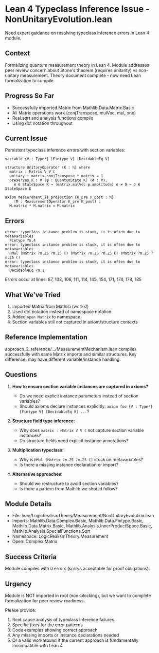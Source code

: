 # Lean 4 Typeclass Inference Issue - NonUnitaryEvolution.lean

Need expert guidance on resolving typeclass inference errors in Lean 4 module.

## Context
Formalizing quantum measurement theory in Lean 4. Module addresses peer review concern about Stone's theorem (requires unitarity) vs non-unitary measurement. Theory document complete - now need Lean formalization to compile.

## Progress So Far
- Successfully imported Matrix from Mathlib.Data.Matrix.Basic
- All Matrix operations work (conjTranspose, mulVec, mul, one)
- Real.sqrt and analysis functions compile
- Using dot notation throughout

## Current Issue
Persistent typeclass inference errors with section variables:

```lean
variable {V : Type*} [Fintype V] [DecidableEq V]

structure UnitaryOperator (K : ℕ) where
  matrix : Matrix V V ℂ
  unitary : matrix.conjTranspose * matrix = 1
  preserves_K : ∀ (ψ : QuantumState K) (σ : V),
    σ ∈ StateSpace K → (matrix.mulVec ψ.amplitude) σ ≠ 0 → σ ∈ StateSpace K

axiom measurement_is_projection {K_pre K_post : ℕ}
    (M : MeasurementOperator K_pre K_post) :
  M.matrix * M.matrix = M.matrix
```

## Errors
```
error: typeclass instance problem is stuck, it is often due to metavariables
  Fintype ?m.4
error: typeclass instance problem is stuck, it is often due to metavariables
  HMul (Matrix ?m.25 ?m.25 ℂ) (Matrix ?m.25 ?m.25 ℂ) (Matrix ?m.25 ?m.25 ℂ)
error: typeclass instance problem is stuck, it is often due to metavariables
  DecidableEq ?m.1
```

Errors occur at lines: 87, 102, 106, 111, 114, 145, 154, 171, 174, 178, 185

## What We've Tried
1. Imported Matrix from Mathlib (works!)
2. Used dot notation instead of namespace notation
3. Added `open Matrix` to namespace
4. Section variables still not captured in axiom/structure contexts

## Reference Implementation
approach_2_reference/.../MeasurementMechanism.lean compiles successfully with same Matrix imports and similar structures. Key difference: may have different variable/instance handling.

## Questions
1. **How to ensure section variable instances are captured in axioms?**
   - Do we need explicit instance parameters instead of section variables?
   - Should axioms declare instances explicitly: `axiom foo {V : Type*} [Fintype V] [DecidableEq V] ...`?

2. **Structure field type inference:**
   - Why does `matrix : Matrix V V ℂ` not capture section variable instances?
   - Do structure fields need explicit instance annotations?

3. **Multiplication typeclass:**
   - Why is `HMul (Matrix ?m.25 ?m.25 ℂ)` stuck on metavariables?
   - Is there a missing instance declaration or import?

4. **Alternative approaches:**
   - Should we restructure to avoid section variables?
   - Is there a pattern from Mathlib we should follow?

## Module Details
- File: lean/LogicRealismTheory/Measurement/NonUnitaryEvolution.lean
- Imports: Mathlib.Data.Complex.Basic, Mathlib.Data.Fintype.Basic, Mathlib.Data.Matrix.Basic, Mathlib.Analysis.InnerProductSpace.Basic, Mathlib.Analysis.SpecialFunctions.Sqrt
- Namespace: LogicRealismTheory.Measurement
- Open: Complex Matrix

## Success Criteria
Module compiles with 0 errors (sorrys acceptable for proof obligations).

## Urgency
Module is NOT imported in root (non-blocking), but we want to complete formalization for peer review readiness.

Please provide:
1. Root cause analysis of typeclass inference failures
2. Specific fixes for the error patterns
3. Code examples showing correct approach
4. Any missing imports or instance declarations needed
5. Or a valid workaround if the current approach is fundamentally incompatible with Lean 4

